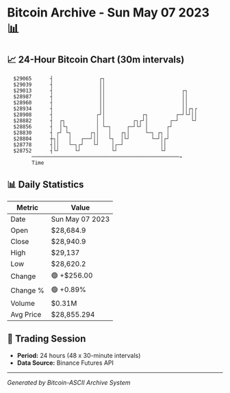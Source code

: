 # Bitcoin Archive - Sun May 07 2023 📊

## 📈 24-Hour Bitcoin Chart (30m intervals)

```
  $29065      ┤               ┌┐                               
  $29039      ┤               ││                               
  $29013      ┤               ││                         ┌┐    
  $28987      ┤               ││                         ││    
  $28960      ┤               ││                         ││    
  $28934      ┤               ││                         ││┌┐┌ 
  $28908      ┤              ┌┘│            ┌┐         ┌─┘└┘││ 
  $28882      ┤  ┌┐          │ │         ┌┐┌┘│       ┌─┘    └┘ 
  $28856      ┤  │└┐         │ └─┐     ┌─┘└┘ │      ┌┘         
  $28830      ┤ ┌┘ └┐      ┌┐│   │   ┌┐│     └─┐ ┌┐ │          
  $28804      ┼┐│   │   ┌──┘││   └┐  │└┘       └─┘│┌┘          
  $28778      ┤││   └─┐┌┘   └┘    │┌─┘            ││           
  $28752      ┤└┘     └┘          └┘              └┘           
        ────────────────────────────────────────────────→
        Time
```

## 📊 Daily Statistics

| Metric | Value |
|--------|-------|
| Date | Sun May 07 2023 |
| Open | $28,684.9 |
| Close | $28,940.9 |
| High | $29,137 |
| Low | $28,620.2 |
| Change | 🟢 +$256.00 |
| Change % | 🟢 +0.89% |
| Volume | $0.31M |
| Avg Price | $28,855.294 |

## 📅 Trading Session

- **Period:** 24 hours (48 x 30-minute intervals)
- **Data Source:** Binance Futures API

---
*Generated by Bitcoin-ASCII Archive System*
